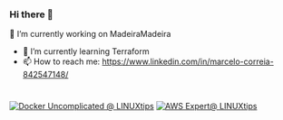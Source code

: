 ### Hi there 👋

  🔭 I’m currently working on MadeiraMadeira
- 🌱 I’m currently learning Terraform
- 📫 How to reach me: https://www.linkedin.com/in/marcelo-correia-842547148/

#
#

[![Docker Uncomplicated @ LINUXtips](https://api.accredible.com/v1/frontend/credential_website_embed_image/badge/37165126)](https://www.credential.net/84d859fa-4163-41e0-9ab2-705c87aa0a32#gs.c94sm9)
[![AWS Expert@ LINUXtips](https://api.accredible.com/v1/frontend/credential_website_embed_image/badge/38288542)](https://www.credential.net/ae74d8c5-5138-45fd-b907-a81fca978188#gs.c92m97)

